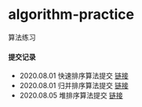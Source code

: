 # algorithm-practice
算法练习

#### 提交记录
- 2020.08.01 快速排序算法提交 [链接](https://github.com/Chenchicheng/algorithm-practice/blob/master/src/sort/QuickSort.java)
- 2020.08.01 归并排序算法提交 [链接](https://github.com/Chenchicheng/algorithm-practice/blob/master/src/sort/MergeSort.java)
- 2020.08.05 堆排序算法提交 [链接](https://github.com/Chenchicheng/algorithm-practice/blob/master/src/sort/HeapSort.java)
